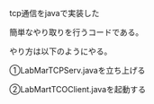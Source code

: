 

tcp通信をjavaで実装した  

簡単なやり取りを行うコードである。

やり方は以下のようにやる。

①LabMarTCPServ.javaを立ち上げる

②LabMartTCOClient.javaを起動する


